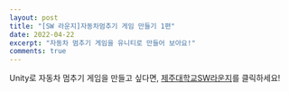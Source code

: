 ```yaml
---
layout: post
title: "[SW 라운지]자동차멈추기 게임 만들기 1편"
date: 2022-04-22
excerpt: "자동차 멈추기 게임을 유니티로 만들어 보아요!"
comments: true
---
```


Unity로 자동차 멈추기 게임을 만들고 싶다면, [제주대학교SW라운지](https://www.youtube.com/watch?v=AZTFnGEHaLc)를 클릭하세요!
